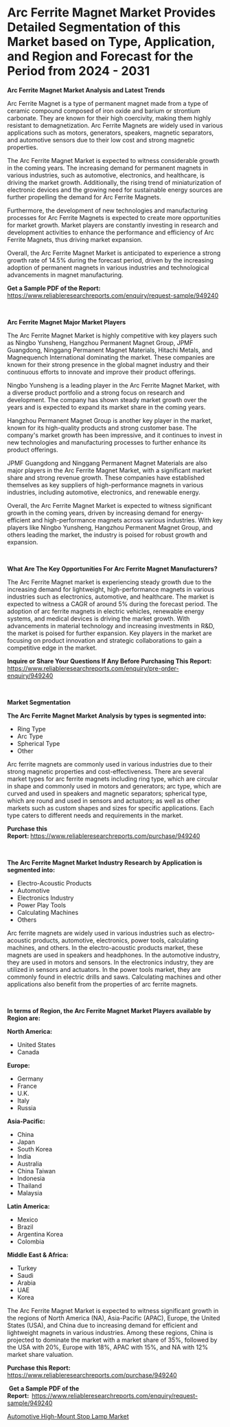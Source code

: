<p><h1>Arc Ferrite Magnet Market Provides Detailed Segmentation of this Market based on Type, Application, and Region and Forecast for the Period from 2024 - 2031</h1></p><p><strong>Arc Ferrite Magnet Market Analysis and Latest Trends</strong></p>
<p><p>Arc Ferrite Magnet is a type of permanent magnet made from a type of ceramic compound composed of iron oxide and barium or strontium carbonate. They are known for their high coercivity, making them highly resistant to demagnetization. Arc Ferrite Magnets are widely used in various applications such as motors, generators, speakers, magnetic separators, and automotive sensors due to their low cost and strong magnetic properties.</p><p>The Arc Ferrite Magnet Market is expected to witness considerable growth in the coming years. The increasing demand for permanent magnets in various industries, such as automotive, electronics, and healthcare, is driving the market growth. Additionally, the rising trend of miniaturization of electronic devices and the growing need for sustainable energy sources are further propelling the demand for Arc Ferrite Magnets.</p><p>Furthermore, the development of new technologies and manufacturing processes for Arc Ferrite Magnets is expected to create more opportunities for market growth. Market players are constantly investing in research and development activities to enhance the performance and efficiency of Arc Ferrite Magnets, thus driving market expansion.</p><p>Overall, the Arc Ferrite Magnet Market is anticipated to experience a strong growth rate of 14.5% during the forecast period, driven by the increasing adoption of permanent magnets in various industries and technological advancements in magnet manufacturing.</p></p>
<p><strong>Get a Sample PDF of the Report:&nbsp;</strong> <a href="https://www.reliableresearchreports.com/enquiry/request-sample/949240">https://www.reliableresearchreports.com/enquiry/request-sample/949240</a></p>
<p>&nbsp;</p>
<p><strong>Arc Ferrite Magnet Major Market Players</strong></p>
<p><p>The Arc Ferrite Magnet Market is highly competitive with key players such as Ningbo Yunsheng, Hangzhou Permanent Magnet Group, JPMF Guangdong, Ninggang Permanent Magnet Materials, Hitachi Metals, and Magnequench International dominating the market. These companies are known for their strong presence in the global magnet industry and their continuous efforts to innovate and improve their product offerings.</p><p>Ningbo Yunsheng is a leading player in the Arc Ferrite Magnet Market, with a diverse product portfolio and a strong focus on research and development. The company has shown steady market growth over the years and is expected to expand its market share in the coming years.</p><p>Hangzhou Permanent Magnet Group is another key player in the market, known for its high-quality products and strong customer base. The company's market growth has been impressive, and it continues to invest in new technologies and manufacturing processes to further enhance its product offerings.</p><p>JPMF Guangdong and Ninggang Permanent Magnet Materials are also major players in the Arc Ferrite Magnet Market, with a significant market share and strong revenue growth. These companies have established themselves as key suppliers of high-performance magnets in various industries, including automotive, electronics, and renewable energy.</p><p>Overall, the Arc Ferrite Magnet Market is expected to witness significant growth in the coming years, driven by increasing demand for energy-efficient and high-performance magnets across various industries. With key players like Ningbo Yunsheng, Hangzhou Permanent Magnet Group, and others leading the market, the industry is poised for robust growth and expansion.</p></p>
<p>&nbsp;</p>
<p><strong>What Are The Key Opportunities For Arc Ferrite Magnet Manufacturers?</strong></p>
<p><p>The Arc Ferrite Magnet market is experiencing steady growth due to the increasing demand for lightweight, high-performance magnets in various industries such as electronics, automotive, and healthcare. The market is expected to witness a CAGR of around 5% during the forecast period. The adoption of arc ferrite magnets in electric vehicles, renewable energy systems, and medical devices is driving the market growth. With advancements in material technology and increasing investments in R&D, the market is poised for further expansion. Key players in the market are focusing on product innovation and strategic collaborations to gain a competitive edge in the market.</p></p>
<p><strong>Inquire or Share Your Questions If Any Before Purchasing This Report:</strong> <a href="https://www.reliableresearchreports.com/enquiry/pre-order-enquiry/949240">https://www.reliableresearchreports.com/enquiry/pre-order-enquiry/949240</a></p>
<p>&nbsp;</p>
<p><strong>Market Segmentation</strong></p>
<p><strong>The Arc Ferrite Magnet Market Analysis by types is segmented into:</strong></p>
<p><ul><li>Ring Type</li><li>Arc Type</li><li>Spherical Type</li><li>Other</li></ul></p>
<p><p>Arc ferrite magnets are commonly used in various industries due to their strong magnetic properties and cost-effectiveness. There are several market types for arc ferrite magnets including ring type, which are circular in shape and commonly used in motors and generators; arc type, which are curved and used in speakers and magnetic separators; spherical type, which are round and used in sensors and actuators; as well as other markets such as custom shapes and sizes for specific applications. Each type caters to different needs and requirements in the market.</p></p>
<p><strong>Purchase this Report:&nbsp;</strong><a href="https://www.reliableresearchreports.com/purchase/949240">https://www.reliableresearchreports.com/purchase/949240</a></p>
<p>&nbsp;</p>
<p><strong>The Arc Ferrite Magnet Market Industry Research by Application is segmented into:</strong></p>
<p><ul><li>Electro-Acoustic Products</li><li>Automotive</li><li>Electronics Industry</li><li>Power Play Tools</li><li>Calculating Machines</li><li>Others</li></ul></p>
<p><p>Arc ferrite magnets are widely used in various industries such as electro-acoustic products, automotive, electronics, power tools, calculating machines, and others. In the electro-acoustic products market, these magnets are used in speakers and headphones. In the automotive industry, they are used in motors and sensors. In the electronics industry, they are utilized in sensors and actuators. In the power tools market, they are commonly found in electric drills and saws. Calculating machines and other applications also benefit from the properties of arc ferrite magnets.</p></p>
<p>&nbsp;</p>
<p><strong>In terms of Region, the Arc Ferrite Magnet Market Players available by Region are:</strong></p>
<p>
    <p> <strong> North America: </strong>
        <ul>
            <li>United States</li>
            <li>Canada</li>
        </ul>
        </p> 
    <p> <strong> Europe: </strong>
        <ul>
            <li>Germany</li>
            <li>France</li>
            <li>U.K.</li>
            <li>Italy</li>
            <li>Russia</li>
        </ul>
        </p> 
    <p> <strong> Asia-Pacific: </strong>
        <ul>
            <li>China</li>
            <li>Japan</li>
            <li>South Korea</li>
            <li>India</li>
            <li>Australia</li>
            <li>China Taiwan</li>
            <li>Indonesia</li>
            <li>Thailand</li>
            <li>Malaysia</li>
        </ul>
        </p> 
    <p> <strong> Latin America: </strong>
        <ul>
            <li>Mexico</li>
            <li>Brazil</li>
            <li>Argentina Korea</li>
            <li>Colombia</li>
        </ul>
        </p> 
    <p> <strong> Middle East & Africa: </strong>
        <ul>
            <li>Turkey</li>
            <li>Saudi</li>
            <li>Arabia</li>
            <li>UAE</li>
            <li>Korea</li>
        </ul>
    </p>
    </p>
<p><p>The Arc Ferrite Magnet Market is expected to witness significant growth in the regions of North America (NA), Asia-Pacific (APAC), Europe, the United States (USA), and China due to increasing demand for efficient and lightweight magnets in various industries. Among these regions, China is projected to dominate the market with a market share of 35%, followed by the USA with 20%, Europe with 18%, APAC with 15%, and NA with 12% market share valuation.</p></p>
<p><strong>Purchase this Report: </strong><a href="https://www.reliableresearchreports.com/purchase/949240">https://www.reliableresearchreports.com/purchase/949240</a></p>
<p>&nbsp;<strong>Get a Sample PDF of the Report:&nbsp;&nbsp;</strong><a href="https://www.reliableresearchreports.com/enquiry/request-sample/949240">https://www.reliableresearchreports.com/enquiry/request-sample/949240</a></p>
<p><strong></strong></p>
<p><p><a href="https://nifty-kite-d51.notion.site/Automotive-High-Mount-Stop-Lamp-Market-Centers-on-Aspects-such-as-Market-Growth-Market-Share-Marke-84efdd8cdcc44e25906cef4f69ec4492">Automotive High-Mount Stop Lamp Market</a></p></p>